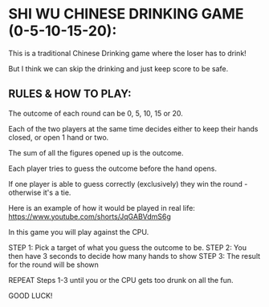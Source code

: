  # SHI WU CHINESE DRINKING GAME (0-5-10-15-20):

 This is a traditional Chinese Drinking game where the loser has to drink!

 But I think we can skip the drinking and just keep score to be safe.

 ## RULES & HOW TO PLAY:
 The outcome of each round can be 0, 5, 10, 15 or 20.

 Each of the two players at the same time decides either to keep their hands closed,
 or open 1 hand or two.

 The sum of all the figures opened up is the outcome.

 Each player tries to guess the outcome before the hand opens.

 If one player is able to guess correctly (exclusively) they win the round - otherwise it's a tie.

 Here is an example of how it would be played in real life: https://www.youtube.com/shorts/JqGABVdmS6g

 In this game you will play against the CPU.

 STEP 1: Pick a target of what you guess the outcome to be.
 STEP 2: You then have 3 seconds to decide how many hands to show
 STEP 3: The result for the round will be shown

 REPEAT Steps 1-3 until you or the CPU gets too drunk on all the fun.

 GOOD LUCK!
